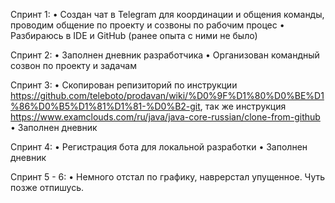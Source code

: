 Спринт 1: • Создан чат в Telegram для координации и общения команды, проводим общение по проекту и созвоны по рабочим процес • Разбираюсь в IDE и GitHub (ранее опыта с ними не было)

Спринт 2: • Заполнен дневник разработчика • Организован командный созвон по проекту и задачам

Спринт 3: • Скопирован репизиторий по инструкции https://github.com/teleboto/prodavan/wiki/%D0%9F%D1%80%D0%BE%D1%86%D0%B5%D1%81%D1%81-%D0%B2-git, так же инструкция https://www.examclouds.com/ru/java/java-core-russian/clone-from-github • Заполнен дневник

Спринт 4: • Регистрация бота для локальной разработки • Заполнен дневник

Спринт 5 - 6: • Немного отстал по графику, наврерстал упущенное. Чуть позже отпишусь.
